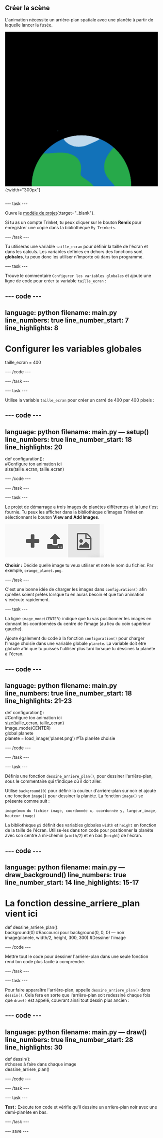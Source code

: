 ## Créer la scène

<div style="display: flex; flex-wrap: wrap">
<div style="flex-basis: 200px; flex-grow: 1; margin-right: 15px;">
L'animation nécessite un arrière-plan spatiale avec une planète à partir de laquelle lancer la fusée.
</div>
<div>

![Une planète sur fond noir.](images/step_2.png){:width="300px"}

</div>
</div>

--- task ---

Ouvre le [modèle de projet](https://trinket.io/python/f2199f5a8c){:target="_blank"}.

Si tu as un compte Trinket, tu peux cliquer sur le bouton **Remix** pour enregistrer une copie dans ta bibliothèque `My Trinkets`.

--- /task ---

Tu utiliseras une variable `taille_ecran` pour définir la taille de l'écran et dans les calculs. Les variables définies en dehors des fonctions sont **globales**, tu peux donc les utiliser n'importe où dans ton programme.

--- task ---

Trouve le commentaire `Configurer les variables globales` et ajoute une ligne de code pour créer ta variable `taille_ecran` :

--- code ---
---
language: python filename: main.py line_numbers: true line_number_start: 7
line_highlights: 8
---

# Configurer les variables globales
taille_ecran = 400

--- /code ---

--- /task ---

--- task ---

Utilise la variable `taille_ecran` pour créer un carré de 400 par 400 pixels :

--- code ---
---
language: python filename: main.py — setup() line_numbers: true line_number_start: 18
line_highlights: 20
---

def configuration():   
#Configure ton animation ici   
size(taille_ecran, taille_ecran)


--- /code ---

--- /task ---

--- task ---

Le projet de démarrage a trois images de planètes différentes et la lune t'est fournie. Tu peux les afficher dans la bibliothèque d'images Trinket en sélectionnant le bouton **View and Add Images**.

![Un symbole plus, un symbole de téléchargement et un symbole d'image. Le symbole de l'image est mis en surbrillance.](images/trinket_image.png)

**Choisir :** Décide quelle image tu veux utiliser et note le nom du fichier. Par exemple, `orange_planet.png`.

--- /task ---

C'est une bonne idée de charger les images dans `configuration()` afin qu'elles soient prêtes lorsque tu en auras besoin et que ton animation s'exécute rapidement.

--- task ---

La ligne `image_mode(CENTER)` indique que tu vas positionner les images en donnant les coordonnées du centre de l'image (au lieu du coin supérieur gauche).

Ajoute également du code à la fonction `configuration()` pour charger l'image choisie dans une variable globale `planete`. La variable doit être globale afin que tu puisses l'utiliser plus tard lorsque tu dessines la planète à l'écran.

--- code ---
---
language: python filename: main.py line_numbers: true line_number_start: 18
line_highlights: 21-23
---

def configuration():   
#Configure ton animation ici   
size(taille_ecran, taille_ecran)   
image_mode(CENTER)   
global planete   
planete = load_image('planet.png') #Ta planète choisie


--- /code ---

--- /task ---

--- task ---

Définis une fonction `dessine_arriere_plan()`, pour dessiner l'arrière-plan, sous le commentaire qui t'indique où il doit aller.

Utilise `background(0)` pour définir la couleur d'arrière-plan sur noir et ajoute une fonction `image()` pour dessiner la planète. La fonction `image()` se présente comme suit :

`image(nom du fichier image, coordonnée x, coordonnée y, largeur_image, hauteur_image)`

La bibliothèque `p5` définit des variables globales `width` et `height` en fonction de la taille de l'écran. Utilise-les dans ton code pour positionner la planète avec son centre à mi-chemin (`width/2`) et en bas (`height`) de l'écran.

--- code ---
---
language: python filename: main.py — draw_background() line_numbers: true line_number_start: 14
line_highlights: 15-17
---

# La fonction dessine_arriere_plan vient ici
def dessine_arriere_plan():   
background(0) #Raccourci pour background(0, 0, 0) — noir    
image(planete, width/2, height, 300, 300) #Dessiner l'image


--- /code ---

Mettre tout le code pour dessiner l'arrière-plan dans une seule fonction rend ton code plus facile à comprendre.

--- /task ---

--- task ---

Pour faire apparaître l'arrière-plan, appelle `dessine_arriere_plan()` dans `dessin()`. Cela fera en sorte que l'arrière-plan soit redessiné chaque fois que `draw()` est appelé, couvrant ainsi tout dessin plus ancien :

--- code ---
---
language: python filename: main.py — draw() line_numbers: true line_number_start: 28
line_highlights: 30
---

def dessin():   
#choses à faire dans chaque image    
dessine_arriere_plan()

--- /code ---

--- /task ---

--- task ---

**Test :** Exécute ton code et vérifie qu'il dessine un arrière-plan noir avec une demi-planète en bas.

--- /task ---

--- save ---
